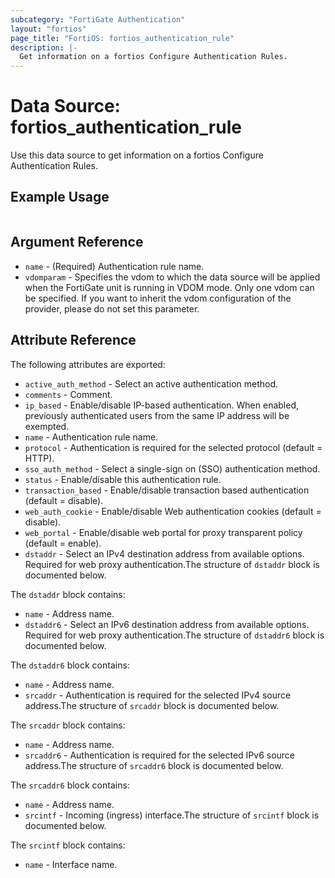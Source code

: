 ```yaml
---
subcategory: "FortiGate Authentication"
layout: "fortios"
page_title: "FortiOS: fortios_authentication_rule"
description: |-
  Get information on a fortios Configure Authentication Rules.
---
```


# Data Source: fortios_authentication_rule
Use this data source to get information on a fortios Configure Authentication Rules.


## Example Usage

```hcl

```

## Argument Reference

* `name` - (Required) Authentication rule name.
* `vdomparam` - Specifies the vdom to which the data source will be applied when the FortiGate unit is running in VDOM mode. Only one vdom can be specified. If you want to inherit the vdom configuration of the provider, please do not set this parameter.

## Attribute Reference

The following attributes are exported:

* `active_auth_method` - Select an active authentication method.
* `comments` - Comment.
* `ip_based` - Enable/disable IP-based authentication. When enabled, previously authenticated users from the same IP address will be exempted.
* `name` - Authentication rule name.
* `protocol` - Authentication is required for the selected protocol (default = HTTP).
* `sso_auth_method` - Select a single-sign on (SSO) authentication method.
* `status` - Enable/disable this authentication rule.
* `transaction_based` - Enable/disable transaction based authentication (default = disable).
* `web_auth_cookie` - Enable/disable Web authentication cookies (default = disable).
* `web_portal` - Enable/disable web portal for proxy transparent policy (default = enable).
* `dstaddr` - Select an IPv4 destination address from available options. Required for web proxy authentication.The structure of `dstaddr` block is documented below.

The `dstaddr` block contains:

* `name` - Address name.
* `dstaddr6` - Select an IPv6 destination address from available options. Required for web proxy authentication.The structure of `dstaddr6` block is documented below.

The `dstaddr6` block contains:

* `name` - Address name.
* `srcaddr` - Authentication is required for the selected IPv4 source address.The structure of `srcaddr` block is documented below.

The `srcaddr` block contains:

* `name` - Address name.
* `srcaddr6` - Authentication is required for the selected IPv6 source address.The structure of `srcaddr6` block is documented below.

The `srcaddr6` block contains:

* `name` - Address name.
* `srcintf` - Incoming (ingress) interface.The structure of `srcintf` block is documented below.

The `srcintf` block contains:

* `name` - Interface name.
